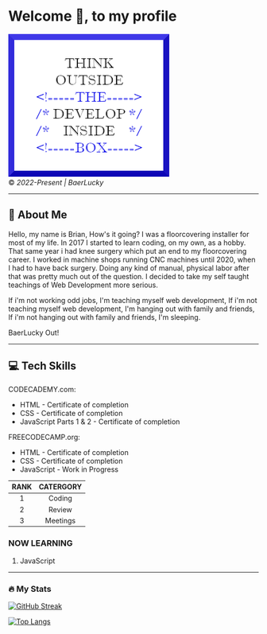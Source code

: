 # Welcome :wave:, to my profile  

<div style= text-align: center;>

![Company Logo](./images/companyLogo.png)  
:copyright: _2022-Present | BaerLucky_
</div>

---

## :speak_no_evil: About Me

Hello, my name is Brian, How's it going? I was a floorcovering installer for most of my life. In 2017 I started to learn coding,
 on my own, as a hobby. That same year i had knee surgery which put an end to my floorcovering career. I worked in machine shops
 running CNC machines until 2020, when I had to have back surgery. Doing any kind of manual, physical labor after that was pretty
 much out of the question. I decided to take my self taught teachings of Web Development more serious.

 If i'm not working odd jobs, I'm teaching myself web development, If i'm not teaching myself web development,
 I'm hanging out with family and friends, If i'm not hanging out with family and friends, I'm sleeping.

 BaerLucky Out!

---
<!-- Update Tech Skills as they increase!!! -->
<!-- Learn to add Programming Language icons (Markdown) -->
## :computer: Tech Skills

CODECADEMY.com:

- HTML - Certificate of completion
- CSS - Certificate of completion
- JavaScript Parts 1 & 2 - Certificate of completion

FREECODECAMP.org:

- HTML - Certificate of completion
- CSS - Certificate of completion
- JavaScript - Work in Progress

| RANK | CATERGORY |
|:----:|:---------:|
| 1    | Coding    |
| 2    | Review    |
| 3    | Meetings  |

### NOW LEARNING

1. JavaScript

---

### :fire: My Stats

[![GitHub Streak](http://github-readme-streak-stats.herokuapp.com?user=BaerLucky&theme=dark&background=000000)](https://git.io/streak-stats)

[![Top Langs](https://github-readme-stats.vercel.app/api/top-langs/?username=BaerLucky&layout=compact&theme=vision-friendly-dark)](https://github.com/anuraghazra/github-readme-stats)
